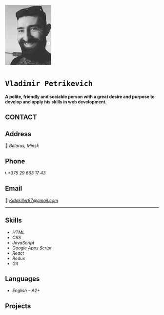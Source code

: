 
![ava](./avatar.png)
#  **`Vladimir Petrikevich`**
  **A polite, friendly and sociable person with a great desire and purpose to develop and apply his skills in web development.** 






## CONTACT 


## **Address** 
 🏰 *Belarus, Minsk* 

## **Phone** 
📞 *+375 29 663 17 43*

## **Email** 
📧 *Kidokiller87@gmail.com*
___


## **Skills**
* *HTML*
* *CSS*
* *JavaScript*
* *Google Apps Script*
* *React*
* *Redux*
* *Git*

## **Languages**
* *English – A2+*

## **Projects**



